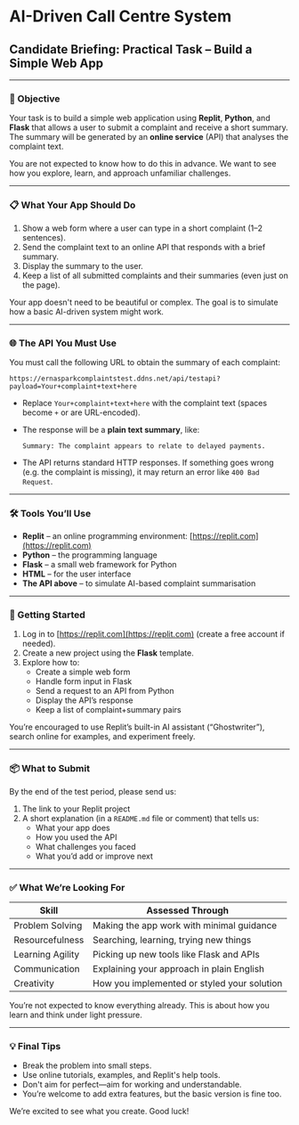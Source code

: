 
# AI-Driven Call Centre System  
## Candidate Briefing: Practical Task – Build a Simple Web App

---

### 🧪 Objective

Your task is to build a simple web application using **Replit**, **Python**, and **Flask** that allows a user to submit a complaint and receive a short summary. The summary will be generated by an **online service** (API) that analyses the complaint text.

You are not expected to know how to do this in advance. We want to see how you explore, learn, and approach unfamiliar challenges.

---

### 📋 What Your App Should Do

1. Show a web form where a user can type in a short complaint (1–2 sentences).
2. Send the complaint text to an online API that responds with a brief summary.
3. Display the summary to the user.
4. Keep a list of all submitted complaints and their summaries (even just on the page).

Your app doesn't need to be beautiful or complex. The goal is to simulate how a basic AI-driven system might work.

---

### 🌐 The API You Must Use

You must call the following URL to obtain the summary of each complaint:

```
https://ernasparkcomplaintstest.ddns.net/api/testapi?payload=Your+complaint+text+here
```

- Replace `Your+complaint+text+here` with the complaint text (spaces become `+` or are URL-encoded).
- The response will be a **plain text summary**, like:

  ```
  Summary: The complaint appears to relate to delayed payments.
  ```

- The API returns standard HTTP responses. If something goes wrong (e.g. the complaint is missing), it may return an error like `400 Bad Request`.

---

### 🛠 Tools You’ll Use

- **Replit** – an online programming environment: [https://replit.com](https://replit.com)
- **Python** – the programming language
- **Flask** – a small web framework for Python
- **HTML** – for the user interface
- **The API above** – to simulate AI-based complaint summarisation

---

### 🚀 Getting Started

1. Log in to [https://replit.com](https://replit.com) (create a free account if needed).
2. Create a new project using the **Flask** template.
3. Explore how to:
   - Create a simple web form
   - Handle form input in Flask
   - Send a request to an API from Python
   - Display the API’s response
   - Keep a list of complaint+summary pairs

You’re encouraged to use Replit’s built-in AI assistant (“Ghostwriter”), search online for examples, and experiment freely.

---

### 📦 What to Submit

By the end of the test period, please send us:

1. The link to your Replit project
2. A short explanation (in a `README.md` file or comment) that tells us:
   - What your app does
   - How you used the API
   - What challenges you faced
   - What you’d add or improve next

---

### ✅ What We’re Looking For

| Skill                    | Assessed Through                           |
|--------------------------|--------------------------------------------|
| Problem Solving          | Making the app work with minimal guidance  |
| Resourcefulness          | Searching, learning, trying new things     |
| Learning Agility         | Picking up new tools like Flask and APIs   |
| Communication            | Explaining your approach in plain English  |
| Creativity               | How you implemented or styled your solution|

You’re not expected to know everything already. This is about how you learn and think under light pressure.

---

### 💡 Final Tips

- Break the problem into small steps.
- Use online tutorials, examples, and Replit's help tools.
- Don't aim for perfect—aim for working and understandable.
- You’re welcome to add extra features, but the basic version is fine too.

We’re excited to see what you create. Good luck!
